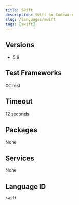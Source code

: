 ```yaml
---
title: Swift
description: Swift on Codewars
slug: /languages/swift
tags: [swift]
---
```



## Versions

- 5.9

## Test Frameworks
XCTest

## Timeout
12 seconds

## Packages
None 

## Services
None

## Language ID
`swift`
